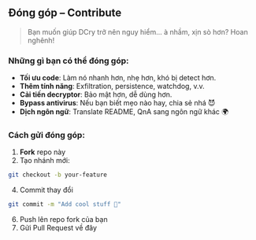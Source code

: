 ## Đóng góp – Contribute 
 
> Bạn muốn giúp DCry trở nên nguy hiểm... à nhầm, xịn sò hơn? Hoan nghênh! 
 
### Những gì bạn có thể đóng góp:

* **Tối ưu code**: Làm nó nhanh hơn, nhẹ hơn, khó bị detect hơn.
* **Thêm tính năng**: Exfiltration, persistence, watchdog, v.v.
* **Cải tiến decryptor**: Bảo mật hơn, dễ dùng hơn.
* **Bypass antivirus**: Nếu bạn biết mẹo nào hay, chia sẻ nhá 😈
* **Dịch ngôn ngữ**: Translate README, QnA sang ngôn ngữ khác 🌍

### Cách gửi đóng góp:

1. **Fork** repo này
2. Tạo nhánh mới:
  ```bash
  git checkout -b your-feature
  ```
4. Commit thay đổi
  ```bash
  git commit -m "Add cool stuff 🚀"
  ```
6. Push lên repo fork của bạn
7. Gửi Pull Request về đây

